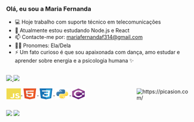 ### Olá, eu sou a Maria Fernanda 



- 💻 Hoje trabalho com suporte técnico em telecomunicações
- 🌱 Atualmente estou estudando Node.js e React
- 📫 Contacte-me por: mariafernandaf314@gmail.com 
- 🧍‍♀ Pronomes: Ela/Dela
- ⚡ Um fato curioso é que sou apaixonada com dança, amo estudar e aprender sobre energia e a psicologia humana ✨
##
<div>
  <a href="https://github.com/mariaff30">
  <img height="180em" src="https://github-readme-stats.vercel.app/api?username=mariaff30&show_icons=true&theme=onedark&include_all_commits=true&count_private=true"/>
  <img height="150em" src="https://github-readme-stats.vercel.app/api/top-langs/?username=mariaff30&layout=compact&langs_count=7&theme=onedark"/>
</div>
  <div style="display: inline_block"><br>
  <img align="center" alt="Maria-Js" height="30" width="40" src="https://raw.githubusercontent.com/devicons/devicon/master/icons/javascript/javascript-plain.svg">
  <img align="center" alt="Maria-HTML" height="30" width="40" src="https://raw.githubusercontent.com/devicons/devicon/master/icons/html5/html5-original.svg">
  <img align="center" alt="Maria-CSS" height="30" width="40" src="https://raw.githubusercontent.com/devicons/devicon/master/icons/css3/css3-original.svg">
  <img align="center" alt="Maria-Python" height="30" width="40" src="https://raw.githubusercontent.com/devicons/devicon/master/icons/python/python-original.svg">
  <img align="center" alt="Maria-Csharp" height="30" width="40" src="https://raw.githubusercontent.com/devicons/devicon/master/icons/csharp/csharp-original.svg">
  <img align="right" src="https://i.picasion.com/pic91/9a229d219b8822364c928d003c34684a.gif"  width="150" height="150" border="0" alt="https://picasion.com/" />
</div>
  
  ##
  
<div>
  <a href = "mailto:mariafernandaf314@gmail.com"><img src="https://img.shields.io/badge/-Gmail-%23333?style=for-the-badge&logo=gmail&logoColor=white" target="_blank"></a>
  <a href="https://www.linkedin.com/in/maria-fernanda-fernandes-971903179/" target="_blank"><img src="https://img.shields.io/badge/-LinkedIn-%230077B5?style=for-the-badge&logo=linkedin&logoColor=white" target="_blank"></a> 
 </div>
  
